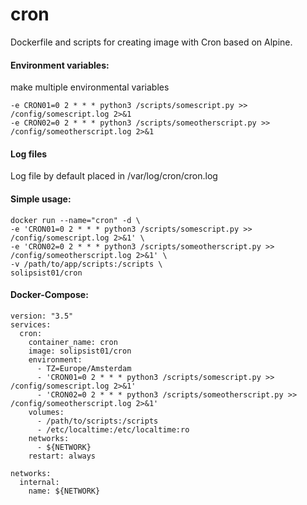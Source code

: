 # cron

Dockerfile and scripts for creating image with Cron based on Alpine.

#### Environment variables:
make multiple environmental variables

```
-e CRON01=0 2 * * * python3 /scripts/somescript.py >> /config/somescript.log 2>&1
-e CRON02=0 2 * * * python3 /scripts/someotherscript.py >> /config/someotherscript.log 2>&1
```
#### Log files
Log file by default placed in /var/log/cron/cron.log 

#### Simple usage:
```
docker run --name="cron" -d \
-e 'CRON01=0 2 * * * python3 /scripts/somescript.py >> /config/somescript.log 2>&1' \
-e 'CRON02=0 2 * * * python3 /scripts/someotherscript.py >> /config/someotherscript.log 2>&1' \
-v /path/to/app/scripts:/scripts \
solipsist01/cron
```

#### Docker-Compose:
```
version: "3.5"
services:
  cron:
    container_name: cron
    image: solipsist01/cron
    environment:
      - TZ=Europe/Amsterdam
      - 'CRON01=0 2 * * * python3 /scripts/somescript.py >> /config/somescript.log 2>&1'
      - 'CRON02=0 2 * * * python3 /scripts/someotherscript.py >> /config/someotherscript.log 2>&1'
    volumes:
      - /path/to/scripts:/scripts
      - /etc/localtime:/etc/localtime:ro
    networks:
      - ${NETWORK}
    restart: always

networks: 
  internal:
    name: ${NETWORK}
```